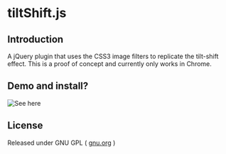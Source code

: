 tiltShift.js
===========

Introduction
----------------

A jQuery plugin that uses the CSS3 image filters to replicate the tilt-shift effect. This is a proof of concept and currently only works in Chrome.

Demo and install?
----------------

![See here](http://www.noeltock.com/tilt-shift-css3-jquery-plugin/)

License
----------------

Released under GNU GPL ( [gnu.org](http://www.gnu.org/licenses/) )